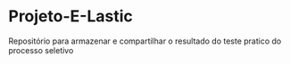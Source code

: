 # Projeto-E-Lastic
Repositório para armazenar e compartilhar o resultado do teste pratico do processo seletivo
